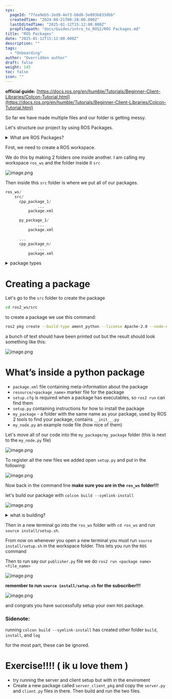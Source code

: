 ```yaml
---
sys:
  pageId: "7fea9eb5-2ed9-4e73-b6d6-5e093b833dbb"
  createdTime: "2024-08-21T00:28:00.000Z"
  lastEditedTime: "2025-01-12T15:12:00.000Z"
  propFilepath: "docs/Guides/intro_to_ROS2/ROS Packages.md"
title: "ROS Packages"
date: "2025-01-12T15:12:00.000Z"
description: ""
tags:
  - "Onboarding"
author: "Overridden author"
draft: false
weight: 145
toc: false
icon: ""
---
```


**official guide:** [https://docs.ros.org/en/humble/Tutorials/Beginner-Client-Libraries/Colcon-Tutorial.html](https://docs.ros.org/en/humble/Tutorials/Beginner-Client-Libraries/Colcon-Tutorial.html)

So far we have made multiple files and our folder is getting messy.

Let's structure our project by using ROS Packages.

<details>

<summary>What are ROS Packages?</summary>

ROS Packages are, as the name implies, packages of code that are highly sharable between ROS developers.

They consist of a folder, `package.xml` file, and source code

```python
      cpp_package_1/
		      ... imagine much code files here ..
          package.xml
```

</details>

First, we need to create a ROS workspace.

We do this by making 2 folders one inside another. I am calling my workspace `ros_ws` and the folder inside it `src`

![image.png](https://prod-files-secure.s3.us-west-2.amazonaws.com/d518164a-d88e-44d1-a4ee-3adb3bd8bce0/70706947-fd18-4537-a67b-e12946812d31/image.png?X-Amz-Algorithm=AWS4-HMAC-SHA256&X-Amz-Content-Sha256=UNSIGNED-PAYLOAD&X-Amz-Credential=ASIAZI2LB466RKBZ5Y47%2F20250524%2Fus-west-2%2Fs3%2Faws4_request&X-Amz-Date=20250524T121349Z&X-Amz-Expires=3600&X-Amz-Security-Token=IQoJb3JpZ2luX2VjEEgaCXVzLXdlc3QtMiJGMEQCIGVskblwAP5URRdlBHf2H6t4FDJF80JWNoSTZpHQJmCFAiBuHYIi%2BTeoL8Xdx79zlL9FkuMowCDylsMVDzQ2TJqxjSr%2FAwgREAAaDDYzNzQyMzE4MzgwNSIMMFFRujwhrFBhdSHEKtwDrYHEUwszNGnV2z%2FdO0JxZP%2Bw9%2BZltEPrzjHfrt386TrJ6%2Bnp9ZOGHh4BHlh4idyxF2lBIcCcrpMnXwIi2blSaag3kGzKdPBji2s42H3oRhK7ItcLwiPc4pj4WJprvdwgBHr9YrPEHNqTEqCEubHReVFbkkVdo3ivhQ%2BKyJzJMRdXoNsyZBUfsR96eTb6TJB6iJUrKTxEm3WfGcfvkjluJD9237bW5JAtpC0SOlJMn2f5iLsz6BjIA46lfNPBpqNjfuZbEzMSPmFLGdXleg1DeK6HeVfG3gVfvSVhrrjF6hIDpdAchI5spBiCkcsxGqoMFxn3SAhAYEJwb77Xdk%2F8J0A8Lrv%2BuEkrYFiZ9RMii5xuH7faW4JODGmtHXlhR2%2BgD6eam1G3S2gYqFVeMz4paH75pOqUubfiEBpIhOgv3YixtuiJHSpZCr1XpXIvTZ%2FhczRzOCkAVcBqN5pUjm8uuMVQKyIXwIlEg%2FPounYxQXiF3JToKk70gxjHhjhoeewVyeLVud2trkivXZzJ1NCntzpKcka%2B9%2FfVSkRREKmUBaUZ7W%2F8mmptiztX2ms48ybXUvdb31h%2FFefLIDcZX%2Bawzm%2B81KIg8Hsceip4cRf3hXS93q8xFYD3WrRfC%2B4w%2B4DGwQY6pgH1bevXH6j9qle0IN7%2F9kL%2F3gPt2%2BQAlgscGVuI9GDrfA%2B8qNE1pZI9TWoSLV4q%2F3wBjArNIZkYA4hw1QZP8pbm5rghXvIVc6iCnHR%2FFkkuBdfoD%2FmEOR%2F4iWY6frvMtVRasamSwAA%2B4V%2FstCshyGGtbOZhACeuw%2BWVR47QpedjZ%2BtZvoWIl4Ccw2VuythVwV4zRUsaTwxwrkTh0JVtVToZ5pmrsdIM&X-Amz-Signature=12f57c8fea1ad4668db301aa32d1f29336bfb8625f07203c5c50b9fd6ac0505a&X-Amz-SignedHeaders=host&x-id=GetObject)

Then inside this `src` folder is where we put all of our packages.

```python
ros_ws/
    src/
      cpp_package_1/
		      ...
          package.xml

      py_package_1/
		      ...
          package.xml

      ...
      cpp_package_n/
		      ...
          package.xml

```

<details>

<summary>package types</summary>

packages can be either `C++` or python.

the intern file structure is different for each but for this guide we will stick to creating python packages

</details>

# Creating a package

Let's go to the `src` folder to create the package

```bash
cd ros2_ws/src
```

to create a package we use this command:

```bash
ros2 pkg create --build-type ament_python --license Apache-2.0 --node-name my_node my_package
```

a bunch of text should have been printed out but the result should look something like this:

![image.png](https://prod-files-secure.s3.us-west-2.amazonaws.com/d518164a-d88e-44d1-a4ee-3adb3bd8bce0/e6cf1e3f-8512-4a3e-b131-079f800bf3e8/image.png?X-Amz-Algorithm=AWS4-HMAC-SHA256&X-Amz-Content-Sha256=UNSIGNED-PAYLOAD&X-Amz-Credential=ASIAZI2LB466RKBZ5Y47%2F20250524%2Fus-west-2%2Fs3%2Faws4_request&X-Amz-Date=20250524T121350Z&X-Amz-Expires=3600&X-Amz-Security-Token=IQoJb3JpZ2luX2VjEEgaCXVzLXdlc3QtMiJGMEQCIGVskblwAP5URRdlBHf2H6t4FDJF80JWNoSTZpHQJmCFAiBuHYIi%2BTeoL8Xdx79zlL9FkuMowCDylsMVDzQ2TJqxjSr%2FAwgREAAaDDYzNzQyMzE4MzgwNSIMMFFRujwhrFBhdSHEKtwDrYHEUwszNGnV2z%2FdO0JxZP%2Bw9%2BZltEPrzjHfrt386TrJ6%2Bnp9ZOGHh4BHlh4idyxF2lBIcCcrpMnXwIi2blSaag3kGzKdPBji2s42H3oRhK7ItcLwiPc4pj4WJprvdwgBHr9YrPEHNqTEqCEubHReVFbkkVdo3ivhQ%2BKyJzJMRdXoNsyZBUfsR96eTb6TJB6iJUrKTxEm3WfGcfvkjluJD9237bW5JAtpC0SOlJMn2f5iLsz6BjIA46lfNPBpqNjfuZbEzMSPmFLGdXleg1DeK6HeVfG3gVfvSVhrrjF6hIDpdAchI5spBiCkcsxGqoMFxn3SAhAYEJwb77Xdk%2F8J0A8Lrv%2BuEkrYFiZ9RMii5xuH7faW4JODGmtHXlhR2%2BgD6eam1G3S2gYqFVeMz4paH75pOqUubfiEBpIhOgv3YixtuiJHSpZCr1XpXIvTZ%2FhczRzOCkAVcBqN5pUjm8uuMVQKyIXwIlEg%2FPounYxQXiF3JToKk70gxjHhjhoeewVyeLVud2trkivXZzJ1NCntzpKcka%2B9%2FfVSkRREKmUBaUZ7W%2F8mmptiztX2ms48ybXUvdb31h%2FFefLIDcZX%2Bawzm%2B81KIg8Hsceip4cRf3hXS93q8xFYD3WrRfC%2B4w%2B4DGwQY6pgH1bevXH6j9qle0IN7%2F9kL%2F3gPt2%2BQAlgscGVuI9GDrfA%2B8qNE1pZI9TWoSLV4q%2F3wBjArNIZkYA4hw1QZP8pbm5rghXvIVc6iCnHR%2FFkkuBdfoD%2FmEOR%2F4iWY6frvMtVRasamSwAA%2B4V%2FstCshyGGtbOZhACeuw%2BWVR47QpedjZ%2BtZvoWIl4Ccw2VuythVwV4zRUsaTwxwrkTh0JVtVToZ5pmrsdIM&X-Amz-Signature=5ba239c491f5cbce03e23924e0daf37e04573138842cb8b2fed1ad6d8989806c&X-Amz-SignedHeaders=host&x-id=GetObject)

# What’s inside a python package

- `package.xml` file containing meta-information about the package
- `resource/<package_name>` marker file for the package
- `setup.cfg` is required when a package has executables, so `ros2 run` can find them
- `setup.py` containing instructions for how to install the package
- `my_package` - a folder with the same name as your package, used by ROS 2 tools to find your package, contains `__init__.py`
- `my_node.py` an example node file (how nice of them)

Let's move all of our code into the `my_package/my_package` folder (this is next to the `my_node.py` file)

![image.png](https://prod-files-secure.s3.us-west-2.amazonaws.com/d518164a-d88e-44d1-a4ee-3adb3bd8bce0/9ce58f11-0da9-4d3e-b86d-506a9685d378/image.png?X-Amz-Algorithm=AWS4-HMAC-SHA256&X-Amz-Content-Sha256=UNSIGNED-PAYLOAD&X-Amz-Credential=ASIAZI2LB466RKBZ5Y47%2F20250524%2Fus-west-2%2Fs3%2Faws4_request&X-Amz-Date=20250524T121350Z&X-Amz-Expires=3600&X-Amz-Security-Token=IQoJb3JpZ2luX2VjEEgaCXVzLXdlc3QtMiJGMEQCIGVskblwAP5URRdlBHf2H6t4FDJF80JWNoSTZpHQJmCFAiBuHYIi%2BTeoL8Xdx79zlL9FkuMowCDylsMVDzQ2TJqxjSr%2FAwgREAAaDDYzNzQyMzE4MzgwNSIMMFFRujwhrFBhdSHEKtwDrYHEUwszNGnV2z%2FdO0JxZP%2Bw9%2BZltEPrzjHfrt386TrJ6%2Bnp9ZOGHh4BHlh4idyxF2lBIcCcrpMnXwIi2blSaag3kGzKdPBji2s42H3oRhK7ItcLwiPc4pj4WJprvdwgBHr9YrPEHNqTEqCEubHReVFbkkVdo3ivhQ%2BKyJzJMRdXoNsyZBUfsR96eTb6TJB6iJUrKTxEm3WfGcfvkjluJD9237bW5JAtpC0SOlJMn2f5iLsz6BjIA46lfNPBpqNjfuZbEzMSPmFLGdXleg1DeK6HeVfG3gVfvSVhrrjF6hIDpdAchI5spBiCkcsxGqoMFxn3SAhAYEJwb77Xdk%2F8J0A8Lrv%2BuEkrYFiZ9RMii5xuH7faW4JODGmtHXlhR2%2BgD6eam1G3S2gYqFVeMz4paH75pOqUubfiEBpIhOgv3YixtuiJHSpZCr1XpXIvTZ%2FhczRzOCkAVcBqN5pUjm8uuMVQKyIXwIlEg%2FPounYxQXiF3JToKk70gxjHhjhoeewVyeLVud2trkivXZzJ1NCntzpKcka%2B9%2FfVSkRREKmUBaUZ7W%2F8mmptiztX2ms48ybXUvdb31h%2FFefLIDcZX%2Bawzm%2B81KIg8Hsceip4cRf3hXS93q8xFYD3WrRfC%2B4w%2B4DGwQY6pgH1bevXH6j9qle0IN7%2F9kL%2F3gPt2%2BQAlgscGVuI9GDrfA%2B8qNE1pZI9TWoSLV4q%2F3wBjArNIZkYA4hw1QZP8pbm5rghXvIVc6iCnHR%2FFkkuBdfoD%2FmEOR%2F4iWY6frvMtVRasamSwAA%2B4V%2FstCshyGGtbOZhACeuw%2BWVR47QpedjZ%2BtZvoWIl4Ccw2VuythVwV4zRUsaTwxwrkTh0JVtVToZ5pmrsdIM&X-Amz-Signature=f8cc766c9341ab93804f7cca1d79052c611529d3981e8375ecd0acf252555d9f&X-Amz-SignedHeaders=host&x-id=GetObject)

To register all the new files we added open `setup.py` and put in the following:

![image.png](https://prod-files-secure.s3.us-west-2.amazonaws.com/d518164a-d88e-44d1-a4ee-3adb3bd8bce0/1cd7c262-4cae-4496-9d75-c178537d24a2/image.png?X-Amz-Algorithm=AWS4-HMAC-SHA256&X-Amz-Content-Sha256=UNSIGNED-PAYLOAD&X-Amz-Credential=ASIAZI2LB466RKBZ5Y47%2F20250524%2Fus-west-2%2Fs3%2Faws4_request&X-Amz-Date=20250524T121349Z&X-Amz-Expires=3600&X-Amz-Security-Token=IQoJb3JpZ2luX2VjEEgaCXVzLXdlc3QtMiJGMEQCIGVskblwAP5URRdlBHf2H6t4FDJF80JWNoSTZpHQJmCFAiBuHYIi%2BTeoL8Xdx79zlL9FkuMowCDylsMVDzQ2TJqxjSr%2FAwgREAAaDDYzNzQyMzE4MzgwNSIMMFFRujwhrFBhdSHEKtwDrYHEUwszNGnV2z%2FdO0JxZP%2Bw9%2BZltEPrzjHfrt386TrJ6%2Bnp9ZOGHh4BHlh4idyxF2lBIcCcrpMnXwIi2blSaag3kGzKdPBji2s42H3oRhK7ItcLwiPc4pj4WJprvdwgBHr9YrPEHNqTEqCEubHReVFbkkVdo3ivhQ%2BKyJzJMRdXoNsyZBUfsR96eTb6TJB6iJUrKTxEm3WfGcfvkjluJD9237bW5JAtpC0SOlJMn2f5iLsz6BjIA46lfNPBpqNjfuZbEzMSPmFLGdXleg1DeK6HeVfG3gVfvSVhrrjF6hIDpdAchI5spBiCkcsxGqoMFxn3SAhAYEJwb77Xdk%2F8J0A8Lrv%2BuEkrYFiZ9RMii5xuH7faW4JODGmtHXlhR2%2BgD6eam1G3S2gYqFVeMz4paH75pOqUubfiEBpIhOgv3YixtuiJHSpZCr1XpXIvTZ%2FhczRzOCkAVcBqN5pUjm8uuMVQKyIXwIlEg%2FPounYxQXiF3JToKk70gxjHhjhoeewVyeLVud2trkivXZzJ1NCntzpKcka%2B9%2FfVSkRREKmUBaUZ7W%2F8mmptiztX2ms48ybXUvdb31h%2FFefLIDcZX%2Bawzm%2B81KIg8Hsceip4cRf3hXS93q8xFYD3WrRfC%2B4w%2B4DGwQY6pgH1bevXH6j9qle0IN7%2F9kL%2F3gPt2%2BQAlgscGVuI9GDrfA%2B8qNE1pZI9TWoSLV4q%2F3wBjArNIZkYA4hw1QZP8pbm5rghXvIVc6iCnHR%2FFkkuBdfoD%2FmEOR%2F4iWY6frvMtVRasamSwAA%2B4V%2FstCshyGGtbOZhACeuw%2BWVR47QpedjZ%2BtZvoWIl4Ccw2VuythVwV4zRUsaTwxwrkTh0JVtVToZ5pmrsdIM&X-Amz-Signature=f2bb6e2c0b0249f04b414e5aa02e1ad111383e614aab3954be0cbf075dd5b066&X-Amz-SignedHeaders=host&x-id=GetObject)

Now back in the command line **make sure you are in the** **`ros_ws`** **folder!!!**

let's build our package with `colcon build --symlink-install`

![image.png](https://prod-files-secure.s3.us-west-2.amazonaws.com/d518164a-d88e-44d1-a4ee-3adb3bd8bce0/2f2a0d27-b173-48fd-b189-5f5c0ce65619/image.png?X-Amz-Algorithm=AWS4-HMAC-SHA256&X-Amz-Content-Sha256=UNSIGNED-PAYLOAD&X-Amz-Credential=ASIAZI2LB466RKBZ5Y47%2F20250524%2Fus-west-2%2Fs3%2Faws4_request&X-Amz-Date=20250524T121350Z&X-Amz-Expires=3600&X-Amz-Security-Token=IQoJb3JpZ2luX2VjEEgaCXVzLXdlc3QtMiJGMEQCIGVskblwAP5URRdlBHf2H6t4FDJF80JWNoSTZpHQJmCFAiBuHYIi%2BTeoL8Xdx79zlL9FkuMowCDylsMVDzQ2TJqxjSr%2FAwgREAAaDDYzNzQyMzE4MzgwNSIMMFFRujwhrFBhdSHEKtwDrYHEUwszNGnV2z%2FdO0JxZP%2Bw9%2BZltEPrzjHfrt386TrJ6%2Bnp9ZOGHh4BHlh4idyxF2lBIcCcrpMnXwIi2blSaag3kGzKdPBji2s42H3oRhK7ItcLwiPc4pj4WJprvdwgBHr9YrPEHNqTEqCEubHReVFbkkVdo3ivhQ%2BKyJzJMRdXoNsyZBUfsR96eTb6TJB6iJUrKTxEm3WfGcfvkjluJD9237bW5JAtpC0SOlJMn2f5iLsz6BjIA46lfNPBpqNjfuZbEzMSPmFLGdXleg1DeK6HeVfG3gVfvSVhrrjF6hIDpdAchI5spBiCkcsxGqoMFxn3SAhAYEJwb77Xdk%2F8J0A8Lrv%2BuEkrYFiZ9RMii5xuH7faW4JODGmtHXlhR2%2BgD6eam1G3S2gYqFVeMz4paH75pOqUubfiEBpIhOgv3YixtuiJHSpZCr1XpXIvTZ%2FhczRzOCkAVcBqN5pUjm8uuMVQKyIXwIlEg%2FPounYxQXiF3JToKk70gxjHhjhoeewVyeLVud2trkivXZzJ1NCntzpKcka%2B9%2FfVSkRREKmUBaUZ7W%2F8mmptiztX2ms48ybXUvdb31h%2FFefLIDcZX%2Bawzm%2B81KIg8Hsceip4cRf3hXS93q8xFYD3WrRfC%2B4w%2B4DGwQY6pgH1bevXH6j9qle0IN7%2F9kL%2F3gPt2%2BQAlgscGVuI9GDrfA%2B8qNE1pZI9TWoSLV4q%2F3wBjArNIZkYA4hw1QZP8pbm5rghXvIVc6iCnHR%2FFkkuBdfoD%2FmEOR%2F4iWY6frvMtVRasamSwAA%2B4V%2FstCshyGGtbOZhACeuw%2BWVR47QpedjZ%2BtZvoWIl4Ccw2VuythVwV4zRUsaTwxwrkTh0JVtVToZ5pmrsdIM&X-Amz-Signature=e4a023ddce75885bc73079f2dceb0ace134d5746c588827891f9e4073dfe8780&X-Amz-SignedHeaders=host&x-id=GetObject)

<details>

<summary>what is building?</summary>

if you are a CS major at Rose-Hulman you will learn the answer to this in CSSE132

but TLDR; is it combines all the code files into one program that can be run easily 

</details>

Then in a new terminal go into the `ros_ws` folder with `cd ros_ws` and run `source install/setup.sh`. 

From now on whenever you open a new terminal you must run `source install/setup.sh` in the workspace folder. This lets you run the `ROS` command

Then to run say our `publisher.py` file we do `ros2 run <package name> <file_name>`

![image.png](https://prod-files-secure.s3.us-west-2.amazonaws.com/d518164a-d88e-44d1-a4ee-3adb3bd8bce0/4f4b1219-3a44-4632-aa0a-ce3471699f59/image.png?X-Amz-Algorithm=AWS4-HMAC-SHA256&X-Amz-Content-Sha256=UNSIGNED-PAYLOAD&X-Amz-Credential=ASIAZI2LB466RKBZ5Y47%2F20250524%2Fus-west-2%2Fs3%2Faws4_request&X-Amz-Date=20250524T121350Z&X-Amz-Expires=3600&X-Amz-Security-Token=IQoJb3JpZ2luX2VjEEgaCXVzLXdlc3QtMiJGMEQCIGVskblwAP5URRdlBHf2H6t4FDJF80JWNoSTZpHQJmCFAiBuHYIi%2BTeoL8Xdx79zlL9FkuMowCDylsMVDzQ2TJqxjSr%2FAwgREAAaDDYzNzQyMzE4MzgwNSIMMFFRujwhrFBhdSHEKtwDrYHEUwszNGnV2z%2FdO0JxZP%2Bw9%2BZltEPrzjHfrt386TrJ6%2Bnp9ZOGHh4BHlh4idyxF2lBIcCcrpMnXwIi2blSaag3kGzKdPBji2s42H3oRhK7ItcLwiPc4pj4WJprvdwgBHr9YrPEHNqTEqCEubHReVFbkkVdo3ivhQ%2BKyJzJMRdXoNsyZBUfsR96eTb6TJB6iJUrKTxEm3WfGcfvkjluJD9237bW5JAtpC0SOlJMn2f5iLsz6BjIA46lfNPBpqNjfuZbEzMSPmFLGdXleg1DeK6HeVfG3gVfvSVhrrjF6hIDpdAchI5spBiCkcsxGqoMFxn3SAhAYEJwb77Xdk%2F8J0A8Lrv%2BuEkrYFiZ9RMii5xuH7faW4JODGmtHXlhR2%2BgD6eam1G3S2gYqFVeMz4paH75pOqUubfiEBpIhOgv3YixtuiJHSpZCr1XpXIvTZ%2FhczRzOCkAVcBqN5pUjm8uuMVQKyIXwIlEg%2FPounYxQXiF3JToKk70gxjHhjhoeewVyeLVud2trkivXZzJ1NCntzpKcka%2B9%2FfVSkRREKmUBaUZ7W%2F8mmptiztX2ms48ybXUvdb31h%2FFefLIDcZX%2Bawzm%2B81KIg8Hsceip4cRf3hXS93q8xFYD3WrRfC%2B4w%2B4DGwQY6pgH1bevXH6j9qle0IN7%2F9kL%2F3gPt2%2BQAlgscGVuI9GDrfA%2B8qNE1pZI9TWoSLV4q%2F3wBjArNIZkYA4hw1QZP8pbm5rghXvIVc6iCnHR%2FFkkuBdfoD%2FmEOR%2F4iWY6frvMtVRasamSwAA%2B4V%2FstCshyGGtbOZhACeuw%2BWVR47QpedjZ%2BtZvoWIl4Ccw2VuythVwV4zRUsaTwxwrkTh0JVtVToZ5pmrsdIM&X-Amz-Signature=b21f8bb2c6215abee5e755bec6f9c216de719d444569229dd9be6a19b897a9db&X-Amz-SignedHeaders=host&x-id=GetObject)

**remember to run** **`source install/setup.sh`** **for the subscriber!!!**

![image.png](https://prod-files-secure.s3.us-west-2.amazonaws.com/d518164a-d88e-44d1-a4ee-3adb3bd8bce0/02121119-dad4-49ec-8356-c956108b4243/image.png?X-Amz-Algorithm=AWS4-HMAC-SHA256&X-Amz-Content-Sha256=UNSIGNED-PAYLOAD&X-Amz-Credential=ASIAZI2LB466RKBZ5Y47%2F20250524%2Fus-west-2%2Fs3%2Faws4_request&X-Amz-Date=20250524T121350Z&X-Amz-Expires=3600&X-Amz-Security-Token=IQoJb3JpZ2luX2VjEEgaCXVzLXdlc3QtMiJGMEQCIGVskblwAP5URRdlBHf2H6t4FDJF80JWNoSTZpHQJmCFAiBuHYIi%2BTeoL8Xdx79zlL9FkuMowCDylsMVDzQ2TJqxjSr%2FAwgREAAaDDYzNzQyMzE4MzgwNSIMMFFRujwhrFBhdSHEKtwDrYHEUwszNGnV2z%2FdO0JxZP%2Bw9%2BZltEPrzjHfrt386TrJ6%2Bnp9ZOGHh4BHlh4idyxF2lBIcCcrpMnXwIi2blSaag3kGzKdPBji2s42H3oRhK7ItcLwiPc4pj4WJprvdwgBHr9YrPEHNqTEqCEubHReVFbkkVdo3ivhQ%2BKyJzJMRdXoNsyZBUfsR96eTb6TJB6iJUrKTxEm3WfGcfvkjluJD9237bW5JAtpC0SOlJMn2f5iLsz6BjIA46lfNPBpqNjfuZbEzMSPmFLGdXleg1DeK6HeVfG3gVfvSVhrrjF6hIDpdAchI5spBiCkcsxGqoMFxn3SAhAYEJwb77Xdk%2F8J0A8Lrv%2BuEkrYFiZ9RMii5xuH7faW4JODGmtHXlhR2%2BgD6eam1G3S2gYqFVeMz4paH75pOqUubfiEBpIhOgv3YixtuiJHSpZCr1XpXIvTZ%2FhczRzOCkAVcBqN5pUjm8uuMVQKyIXwIlEg%2FPounYxQXiF3JToKk70gxjHhjhoeewVyeLVud2trkivXZzJ1NCntzpKcka%2B9%2FfVSkRREKmUBaUZ7W%2F8mmptiztX2ms48ybXUvdb31h%2FFefLIDcZX%2Bawzm%2B81KIg8Hsceip4cRf3hXS93q8xFYD3WrRfC%2B4w%2B4DGwQY6pgH1bevXH6j9qle0IN7%2F9kL%2F3gPt2%2BQAlgscGVuI9GDrfA%2B8qNE1pZI9TWoSLV4q%2F3wBjArNIZkYA4hw1QZP8pbm5rghXvIVc6iCnHR%2FFkkuBdfoD%2FmEOR%2F4iWY6frvMtVRasamSwAA%2B4V%2FstCshyGGtbOZhACeuw%2BWVR47QpedjZ%2BtZvoWIl4Ccw2VuythVwV4zRUsaTwxwrkTh0JVtVToZ5pmrsdIM&X-Amz-Signature=d0302f8162c29e8e791a73bae74012a8eb6a55be40e2d234b17f8969a1451c0e&X-Amz-SignedHeaders=host&x-id=GetObject)

and congrats you have successfully setup your own `ROS` package.

### Sidenote:

running `colcon build --symlink-install` has created other folder `build`, `install`, and `log`

for the most part, these can be ignored.

# Exercise!!!! ( ik u love them )

- try running the server and client setup but with in the enviroment
- Create a new package called `server_client_pkg` and copy the `server.py` and `client.py` files in there. Then build and run the two files.
